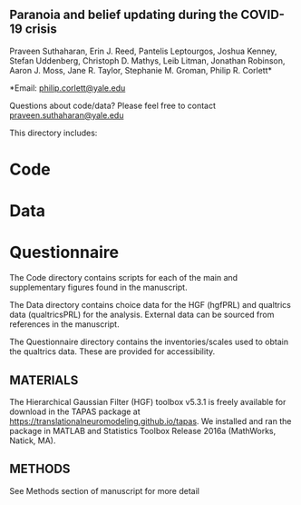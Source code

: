 ## Paranoia and belief updating during the COVID-19 crisis

Praveen Suthaharan, Erin J. Reed, Pantelis Leptourgos, Joshua Kenney, Stefan Uddenberg, Christoph D. Mathys, Leib Litman, Jonathan Robinson, Aaron J. Moss, Jane R. Taylor, Stephanie M. Groman, Philip R. Corlett*

*Email: philip.corlett@yale.edu

Questions about code/data? Please feel free to contact praveen.suthaharan@yale.edu

This directory includes:

# Code
# Data
# Questionnaire

The Code directory contains scripts for each of the main and supplementary figures found in the manuscript.

The Data directory contains choice data for the HGF (hgfPRL) and qualtrics data (qualtricsPRL) for the analysis. External data can be sourced from references in the manuscript.

The Questionnaire directory contains the inventories/scales used to obtain the qualtrics data. These are provided for accessibility.

## MATERIALS

The Hierarchical Gaussian Filter (HGF) toolbox v5.3.1 is freely available for download in the TAPAS package at https://translationalneuromodeling.github.io/tapas. We installed and ran the package in MATLAB and Statistics Toolbox Release 2016a (MathWorks, Natick, MA).

## METHODS

See Methods section of manuscript for more detail
